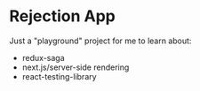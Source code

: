 # Rejection App

Just a "playground" project for me to learn about:

- redux-saga
- next.js/server-side rendering
- react-testing-library